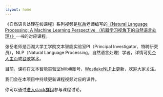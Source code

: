 ```yaml
---
layout: home
---
```

《自然语言处理在线课程》系列视频是[张岳](https://frcchang.github.io)老师编写的[《Natural Language Processing: A Machine Learning Perspective （机器学习视角下的自然语言处理）》](https://www.cambridge.org/sg/academic/subjects/computer-science/artificial-intelligence-and-natural-language-processing/natural-language-processing-machine-learning-perspective?format=HB)一书的对应课程。

张岳老师是西湖大学工学院文本智能实验室PI（Principal Investigator，特聘研究员），NLP（Natural Language Processing，自然语言处理）学者，详情可见[个人主页](https://frcchang.github.io)或[谷歌学术](https://scholar.google.com/citations?user=6hA7WmUAAAAJ&hl=zh-CN&oi=ao)。

目前，课程在文本智能实验室bilibili账号，[WestlakeNLP](https://space.bilibili.com/639900532)上更新，欢迎大家关注。

我们会在本项目中持续更新课程视频对应的课件。

你可以通过[进入slack群组](https://westlakenlp.slack.com/join/shared_invite/zt-w4o5f9gy-Zm84Ua2S6fy5udpm__WVRg)参与课程讨论。

